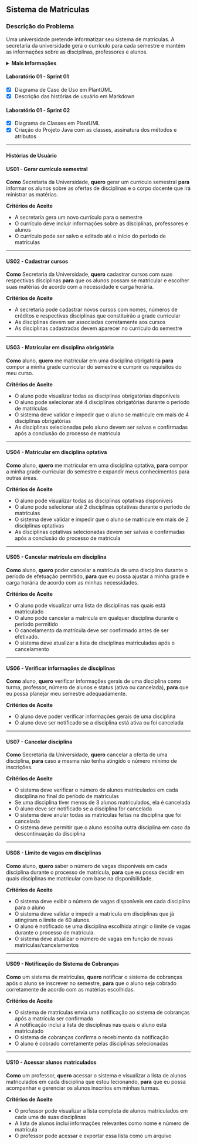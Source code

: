 ## Sistema de Matrículas
### Descrição do Problema

Uma universidade pretende informatizar seu sistema de matrículas. A secretaria da universidade gera o currículo para cada semestre e mantém as informações sobre as disciplinas, professores e alunos.

<details>
<summary><b>Mais informações</b></summary>

Cada curso tem um nome, um determinado número de créditos e é constituído por diversas disciplinas.

Os alunos podem se matricular em 4 disciplinas como 1ª opção (obrigatórias) e em mais 2 outras alternativas (optativas).

Há períodos para efetuar matrículas, durante os quais um aluno pode acessar o sistema para se matricular em disciplinas e/ou para cancelar matrículas feitas anteriormente.

Uma disciplina só fica ativa, isto é, só vai ocorrer no semestre seguinte se, no final do período de matrículas tiver, pelo menos, 3 alunos inscritos (matriculados). Caso contrário, a disciplina será cancelada. O número máximo de alunos inscritos a uma disciplina é de 60 e quando este número é atingido, as inscrições (matrículas) para essa disciplina são encerradas.

Após um aluno se inscrever para um semestre, o sistema de cobranças é notificado pelo sistema de matrículas, de modo que o aluno possa ser cobrado pelas disciplinas daquele semestre.

Os professores podem acessar o sistema para saber quais são os alunos que estão matriculados em cada disciplina.

Todos os usuários do sistema têm senhas que são utilizadas para validação do respectivo login.

</details>

#### Laboratório 01 - Sprint 01

- [x] Diagrama de Caso de Uso em PlantUML
- [x] Descrição das histórias de usuário em Markdown

#### Laboratório 01 - Sprint 02

- [x] Diagrama de Classes em PlantUML
- [x] Criação do Projeto Java com as classes, assinatura dos métodos e atributos

---
#### Histórias de Usuário

#### US01 - Gerar currículo semestral

**Como** Secretaria da Universidade, **quero** gerar um currículo semestral **para** informar os alunos sobre as ofertas de disciplinas e o corpo docente que irá ministrar as matérias.

**Critérios de Aceite**
- A secretaria gera um novo currículo para o semestre
- O currículo deve incluir informações sobre as disciplinas, professores e alunos
- O currículo pode ser salvo e editado até o início do período de matrículas

---
#### US02 - Cadastrar cursos

**Como** Secretaria da Universidade, **quero** cadastrar cursos com suas respectivas disciplinas **para** que os alunos possam se matricular e escolher suas matérias de acordo com a necessidade e carga horária.

**Critérios de Aceite**
- A secretaria pode cadastrar novos cursos com nomes, números de créditos e respectivas disciplinas que constituirão a grade curricular
- As disciplinas devem ser associadas corretamente aos cursos
- As disciplinas cadastradas devem aparecer no currículo do semestre

---
#### US03 - Matricular em disciplina obrigatória

**Como** aluno, **quero** me matricular em uma disciplina obrigatória **para**  compor a minha grade curricular do semestre e cumprir os requisitos do meu curso.

**Critérios de Aceite**
- O aluno pode visualizar todas as disciplinas obrigatórias disponíveis
- O aluno pode selecionar até 4 disciplinas obrigatórias durante o período de matrículas
- O sistema deve validar e impedir que o aluno se matricule em mais de 4 disciplinas obrigatórias
- As disciplinas selecionadas pelo aluno devem ser salvas e confirmadas após a conclusão do processo de matrícula

---
#### US04 - Matricular em disciplina optativa
**Como** aluno, **quero** me matricular em uma disciplina optativa, **para** compor a minha grade curricular do semestre e expandir meus conhecimentos para outras áreas.

**Critérios de Aceite**
- O aluno pode visualizar todas as disciplinas optativas disponíveis
- O aluno pode selecionar até 2 disciplinas optativas durante o período de matrículas
- O sistema deve validar e impedir que o aluno se matricule em mais de 2 disciplinas optativas
- As disciplinas optativas selecionadas devem ser salvas e confirmadas após a conclusão do processo de matrícula

---
#### US05 - Cancelar matrícula em disciplina
**Como** aluno, **quero** poder cancelar a matrícula de uma disciplina durante o período de efetuação permitido, **para** que eu possa ajustar a minha grade e carga horária de acordo com as minhas necessidades.

**Critérios de Aceite**
- O aluno pode visualizar uma lista de disciplinas nas quais está matriculado
- O aluno pode cancelar a matrícula em qualquer disciplina durante o período permitido
- O cancelamento da matrícula deve ser confirmado antes de ser efetivado.
- O sistema deve atualizar a lista de disciplinas matriculadas após o cancelamento

---
#### US06 - Verificar informações de disciplinas
**Como** aluno, **quero** verificar informações gerais de uma disciplina como turma, professor, número de alunos e status (ativa ou cancelada), **para** que eu possa planejar meu semestre adequadamente.

**Critérios de Aceite**
- O aluno deve poder verificar informações gerais de uma disciplina
- O aluno deve ser notificado se a disciplina está ativa ou foi cancelada

---
#### US07 - Cancelar disciplina
**Como** Secretaria da Universidade, **quero** cancelar a oferta de uma disciplina, **para** caso a mesma não tenha atingido o número mínimo de inscrições.

**Critérios de Aceite**
- O sistema deve verificar o número de alunos matriculados em cada disciplina no final do período de matrículas
- Se uma disciplina tiver menos de 3 alunos matriculados, ela é cancelada
- O aluno deve ser notificado se a disciplina for cancelada
- O sistema deve anular todas as matrículas feitas na disciplina que foi cancelada
- O sistema deve permitir que o aluno escolha outra disciplina em caso da descontinuação da disciplina

---
#### US08 - Limite de vagas em disciplinas
**Como** aluno, **quero** saber o número de vagas disponíveis em cada disciplina durante o processo de matrícula, **para** que eu possa decidir em quais disciplinas me matricular com base na disponibilidade.

**Critérios de Aceite**

- O sistema deve exibir o número de vagas disponíveis em cada disciplina para o aluno
- O sistema deve validar e impedir a matrícula em disciplinas que já atingiram o limite de 60 alunos.
- O aluno é notificado se uma disciplina escolhida atingir o limite de vagas durante o processo de matrícula.
- O sistema deve atualizar o número de vagas em função de novas matrículas/cancelamentos

---
#### US09 - Notificação do Sistema de Cobranças
**Como** um sistema de matrículas, **quero** notificar o sistema de cobranças após o aluno se inscrever no semestre, **para** que o aluno seja cobrado corretamente de acordo com as matérias escolhidas. 

**Critérios de Aceite**
- O sistema de matrículas envia uma notificação ao sistema de cobranças após a matrícula ser confirmada
- A notificação inclui a lista de disciplinas nas quais o aluno está matriculado
- O sistema de cobranças confirma o recebimento da notificação
- O aluno é cobrado corretamente pelas disciplinas selecionadas

---
#### US10 - Acessar alunos matriculados
**Como** um professor, **quero** acessar o sistema e visualizar a lista de alunos matriculados em cada disciplina que estou lecionando, **para** que eu possa acompanhar e gerenciar os alunos inscritos em minhas turmas.

**Critérios de Aceite**
- O professor pode visualizar a lista completa de alunos matriculados em cada uma de suas disciplinas
- A lista de alunos inclui informações relevantes como nome e número de matrícula
- O professor pode acessar e exportar essa lista como um arquivo